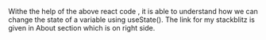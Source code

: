 Withe the help of the above react code , it is able to understand how we can change the state of a variable using useState().
The link for my stackblitz is given in About section which is on right side.
